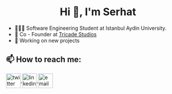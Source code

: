 <h1 align="center">Hi 👋, I'm Serhat</h1> 

- 👨🏻‍🎓 Software Engineering Student at Istanbul Aydin University. 
- 👥 Co - Founder at <a href="https://www.linkedin.com/company/tricadestudios/" target="_blank">Tricade Studios</a>
- 🚀 Working on new projects



## 📫 How to reach me:

<p align="left">
		<a href="https://www.twitter.com/sreaht/" target="_blank">
		<img align="center" src="https://upload.wikimedia.org/wikipedia/commons/6/6f/Logo_of_Twitter.svg" alt="twitter" height="40" width="40" />
	</a>
    <a href="https://www.linkedin.com/in/serhatkildaci/" target="_blank">
		<img align="center" src="https://upload.wikimedia.org/wikipedia/commons/c/c9/Linkedin.svg" alt="linkedin" height="40" width="40" />
	</a>
	<a href="mailto:taserdeveloper@gmail.com" target="_blank">
		<img align="center" src="https://upload.wikimedia.org/wikipedia/commons/7/7e/Gmail_icon_%282020%29.svg" alt="email" height="40" width="40" />
	</a>
</p>


